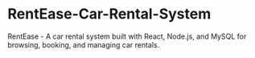# RentEase-Car-Rental-System
RentEase - A car rental system built with React, Node.js, and MySQL for browsing, booking, and managing car rentals.
